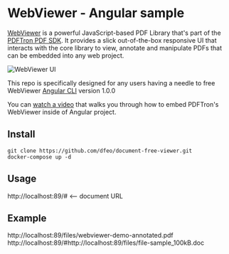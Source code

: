 # WebViewer - Angular sample

[WebViewer](https://www.pdftron.com/documentation/web/) is a powerful JavaScript-based PDF Library that's part of the [PDFTron PDF SDK](https://www.pdftron.com). It provides a slick out-of-the-box responsive UI that interacts with the core library to view, annotate and manipulate PDFs that can be embedded into any web project.

![WebViewer UI](https://www.pdftron.com/downloads/pl/webviewer-ui.png)

This repo is specifically designed for any users having a needle to free  WebViewer [Angular CLI](https://github.com/dfeo/document-free-viewer) version 1.0.0 

You can [watch a video](https://www.youtube.com/watch?v=OxNjs4dc6zY) that walks you through how to embed PDFTron's WebViewer inside of Angular project.

## Install

```
git clone https://github.com/dfeo/document-free-viewer.git
docker-compose up -d
```

## Usage

http://localhost:89/#  <-- document URL

## Example

http://localhost:89/files/webviewer-demo-annotated.pdf
http://localhost:89/#http://localhost:89/files/file-sample_100kB.doc

